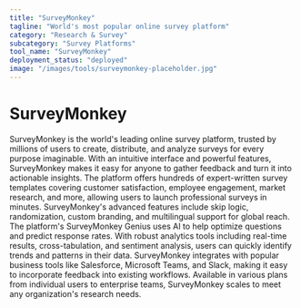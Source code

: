 ```yaml
---
title: "SurveyMonkey"
tagline: "World's most popular online survey platform"
category: "Research & Survey"
subcategory: "Survey Platforms"
tool_name: "SurveyMonkey"
deployment_status: "deployed"
image: "/images/tools/surveymonkey-placeholder.jpg"
---
```


# SurveyMonkey

SurveyMonkey is the world's leading online survey platform, trusted by millions of users to create, distribute, and analyze surveys for every purpose imaginable. With an intuitive interface and powerful features, SurveyMonkey makes it easy for anyone to gather feedback and turn it into actionable insights. The platform offers hundreds of expert-written survey templates covering customer satisfaction, employee engagement, market research, and more, allowing users to launch professional surveys in minutes. SurveyMonkey's advanced features include skip logic, randomization, custom branding, and multilingual support for global reach. The platform's SurveyMonkey Genius uses AI to help optimize questions and predict response rates. With robust analytics tools including real-time results, cross-tabulation, and sentiment analysis, users can quickly identify trends and patterns in their data. SurveyMonkey integrates with popular business tools like Salesforce, Microsoft Teams, and Slack, making it easy to incorporate feedback into existing workflows. Available in various plans from individual users to enterprise teams, SurveyMonkey scales to meet any organization's research needs.
